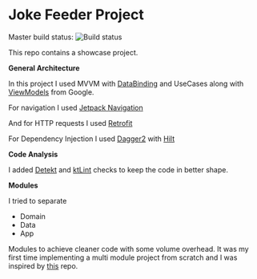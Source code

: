 Joke Feeder Project
===================

Master build status: ![Build status](https://app.bitrise.io/app/015bae2aa067e812/status.svg?token=e15-IyFfpvqiXfcm_b9OQQ)

This repo contains a showcase project.

**General Architecture**

In this project I used MVVM with [DataBinding](https://developer.android.com/topic/libraries/data-binding) and UseCases along with [ViewModels](https://developer.android.com/topic/libraries/architecture/viewmodel) from Google.

For navigation I used [Jetpack Navigation](https://developer.android.com/guide/navigation)

And for HTTP requests I used [Retrofit](https://square.github.io/retrofit/)

For Dependency Injection I used [Dagger2](https://dagger.dev/) with [Hilt](https://dagger.dev/hilt/)

**Code Analysis**

I added [Detekt](https://github.com/detekt/detekt) and [ktLint](https://ktlint.github.io/) checks to keep the code in better shape.

**Modules**

I tried to separate 

- Domain
- Data
- App

Modules to achieve cleaner code with some volume overhead.
It was my first time implementing a multi module project from scratch and I was inspired by [this](https://github.com/happysingh23828/Android-Clean-Architecture) repo.

